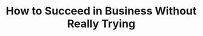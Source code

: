 ---
layout: productions
title: How to Succeed in Business Without Really Trying
year: 1999
image: 
image_credit: 
image_alt:
image_caption:
category: 
details:
  Theatre: Theatre Jacksonville
cast:
  Bratt: Michael Lipp
crew:
external_links:
---